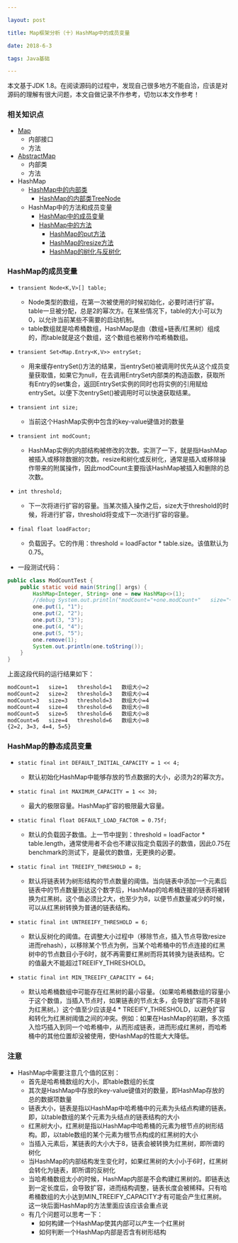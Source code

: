 ```yaml
---

layout: post

title: Map框架分析（十）HashMap中的成员变量

date: 2018-6-3

tags: Java基础

---
```


本文基于JDK 1.8。在阅读源码的过程中，发现自己很多地方不能自洽，应该是对源码的理解有很大问题，本文自做记录不作参考，切勿以本文作参考！

### 相关知识点
- [Map](http://www.heshengbang.tech/2018/06/Map框架分析-二-Map接口分析/)
	- 内部接口
	- 方法
- [AbstractMap](http://www.heshengbang.tech/2018/06/Map框架分析-三-AbstractMap抽象类分析/)
	- 内部类
	- 方法
- HashMap
	- [HashMap中的内部类](http://www.heshengbang.tech/2018/06/Map框架分析-四-HashMap的内部类/)
		- [HashMap的内部类TreeNode](http://www.heshengbang.tech/2018/06/Map框架分析-九-HashMap的内部类TreeNode/)
	- HashMap中的方法和成员变量
		- [HashMap中的成员变量](http://www.heshengbang.tech/2018/06/Map框架分析-十-HashMap中的成员变量/)
		- [HashMap中的方法](http://www.heshengbang.tech/2018/06/Map框架分析-五-HashMap的方法/)
            - [HashMap的put方法](http://www.heshengbang.tech/2018/06/Map框架分析-六-HashMap的put方法/)
            - [HashMap的resize方法](http://www.heshengbang.tech/2018/06/Map框架分析-七-HashMap的resize方法/)
            - [HashMap的树化与反树化](http://www.heshengbang.tech/2018/06/Map框架分析-八-HashMap的树化与反树化/)

### HashMap的成员变量
- `transient Node<K,V>[] table;`
	- Node类型的数组，在第一次被使用的时候初始化，必要时进行扩容。table一旦被分配，总是2的幂次方。在某些情况下，table的大小可以为0，以允许当前某些不需要的启动机制。
	- table数组就是哈希桶数组，HashMap是由（数组+链表/红黑树）组成的，而table就是这个数组，这个数组也被称作哈希桶数组。

- `transient Set<Map.Entry<K,V>> entrySet;`
	- 用来缓存entrySet()方法的结果，当entrySet()被调用时优先从这个成员变量获取值，如果它为null，在去调用EntrySet内部类的构造函数，获取所有Entry的set集合，返回EntrySet实例的同时也将实例的引用赋给entrySet。以便下次entrySet()被调用时可以快速获取结果。

- `transient int size;`
	- 当前这个HashMap实例中包含的key-value键值对的数量

- `transient int modCount;`
	- HashMap实例的内部结构被修改的次数。实测了一下，就是指HashMap被插入或移除数据的次数。resize和树化或反树化，通常是插入或移除操作带来的附属操作，因此modCount主要指该HashMap被插入和删除的总次数。

- `int threshold;`
	- 下一次将进行扩容的容量。当某次插入操作之后，size大于threshold的时候，将进行扩容，threshold将变成下一次进行扩容的容量。

- `final float loadFactor;`
	- 负载因子。它的作用：threshold = loadFactor * table.size。该值默认为0.75。

- 一段测试代码：
```java
public class ModCountTest {
    public static void main(String[] args) {
        HashMap<Integer, String> one = new HashMap<>(1);
        //debug System.out.println("modCount="+one.modCount+"   size="+one.size+"   threshold="+one.threshold+"   数组大小="+one.table.length)
        one.put(1, "1");
        one.put(2, "2");
        one.put(3, "3");
        one.put(4, "4");
        one.put(5, "5");
        one.remove(1);
        System.out.println(one.toString());
    }
}
```
上面这段代码的运行结果如下：
```xml
modCount=1   size=1   threshold=1   数组大小=2
modCount=2   size=2   threshold=3   数组大小=4
modCount=3   size=3   threshold=3   数组大小=4
modCount=4   size=4   threshold=6   数组大小=8
modCount=5   size=5   threshold=6   数组大小=8
modCount=6   size=4   threshold=6   数组大小=8
{2=2, 3=3, 4=4, 5=5}
```

### HashMap的静态成员变量
- `static final int DEFAULT_INITIAL_CAPACITY = 1 << 4;`
	- 默认初始化HashMap中能够存放的节点数据的大小，必须为2的幂次方。

- `static final int MAXIMUM_CAPACITY = 1 << 30;`
	- 最大的极限容量。HashMap扩容的极限最大容量。

- `static final float DEFAULT_LOAD_FACTOR = 0.75f;`
	- 默认的负载因子数值。上一节中提到：threshold = loadFactor * table.length，通常使用者不会也不建议指定负载因子的数值，因此0.75在benchmark的测试下，是最优的数值，无更换的必要。

- `static final int TREEIFY_THRESHOLD = 8;`
	- 默认将链表转为树形结构的节点数量的阈值。当向链表中添加一个元素后链表中的节点数量到达这个数字后，HashMap的哈希桶连接的链表将被转换为红黑树。这个值必须比2大，也至少为8，以便节点数量减少的时候，可以从红黑树转换为普通的链表结构。

- `static final int UNTREEIFY_THRESHOLD = 6;`
	- 默认反树化的阈值。在调整大小过程中（移除节点，插入节点导致resize进而rehash），以移除某个节点为例，当某个哈希桶中的节点连接的红黑树中的节点数目小于6时，就不再需要红黑树而将其转换为链表结构。它的值最大不能超过TREEIFY_THRESHOLD。

- `static final int MIN_TREEIFY_CAPACITY = 64;`
	- 默认哈希桶数组中可能存在红黑树的最小容量。（如果哈希桶数组的容量小于这个数值，当插入节点时，如果链表的节点太多，会导致扩容而不是转为红黑树。）这个值至少应该是4 * TREEIFY_THRESHOLD，以避免扩容和转化为红黑树阈值之间的冲突。例如：如果在HashMap的初期，多次插入恰巧插入到同一个哈希桶中，从而形成链表，进而形成红黑树，而哈希桶中的其他位置却没被使用，使HashMap的性能大大降低。

### 注意
- HashMap中需要注意几个值的区别：
	- 首先是哈希桶数组的大小，即table数组的长度
	- 其次是HashMap中存放的key-value键值对的数量，即HashMap存放的总的数据项数量
	- 链表大小，链表是指以HashMap中哈希桶中的元素为头结点构建的链表。即，以table数组的某个元素为头结点的链表结构的大小
	- 红黑树大小，红黑树是指以HashMap中哈希桶的元素为根节点的树形结构。即，以table数组的某个元素为根节点构成的红黑树的大小
	- 当插入元素后，某链表的大小大于8，链表会被转换为红黑树，即所谓的树化
	- 当HashMap的内部结构发生变化时，如果红黑树的大小小于6时，红黑树会转化为链表，即所谓的反树化
	- 当哈希桶数组太小的时候，HashMap内部是不会构建红黑树的。即链表达到一定长度后，会导致扩容，进而结构调整，链表长度会被稀释。只有哈希桶数组的大小达到MIN_TREEIFY_CAPACITY才有可能会产生红黑树。这一块后面HashMap的方法里面应该应该会重点说
	- 有几个问题可以思考一下：
		- 如何构建一个HashMap使其内部可以产生一个红黑树
		- 如何判断一个HashMap内部是否含有树形结构
